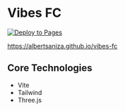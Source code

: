 # Vibes FC

[![Deploy to Pages](https://github.com/AlbertSanIza/vibes-fc/actions/workflows/deploy.yml/badge.svg)](https://github.com/AlbertSanIza/peer-chat/actions/workflows/deploy.yml)

https://albertsaniza.github.io/vibes-fc

## Core Technologies

- Vite
- Tailwind
- Three.js

